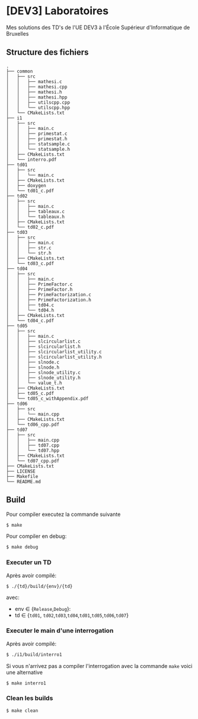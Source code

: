 # [DEV3] Laboratoires
Mes solutions des TD's de l'UE DEV3 à l'École Supérieur d'Informatique de Bruxelles
## Structure des fichiers
```
.
├── common
│   ├── src
│   │   ├── mathesi.c
│   │   ├── mathesi.cpp
│   │   ├── mathesi.h
│   │   ├── mathesi.hpp
│   │   ├── utilscpp.cpp
│   │   └── utilscpp.hpp
│   └── CMakeLists.txt
├── i1
│   ├── src
│   │   ├── main.c
│   │   ├── primestat.c
│   │   ├── primestat.h
│   │   ├── statsample.c
│   │   └── statsample.h
│   ├── CMakeLists.txt
│   └── interro.pdf
├── td01
│   ├── src
│   │   └── main.c
│   ├── CMakeLists.txt
│   ├── doxygen
│   └── td01_c.pdf
├── td02
│   ├── src
│   │   ├── main.c
│   │   ├── tableaux.c
│   │   └── tableaux.h
│   ├── CMakeLists.txt
│   └── td02_c.pdf
├── td03
│   ├── src
│   │   ├── main.c
│   │   ├── str.c
│   │   └── str.h
│   ├── CMakeLists.txt
│   └── td03_c.pdf
├── td04
│   ├── src
│   │   ├── main.c
│   │   ├── PrimeFactor.c
│   │   ├── PrimeFactor.h
│   │   ├── PrimeFactorization.c
│   │   ├── PrimeFactorization.h
│   │   ├── td04.c
│   │   └── td04.h
│   ├── CMakeLists.txt
│   └── td04_c.pdf
├── td05
│   ├── src
│   │   ├── main.c
│   │   ├── slcircularlist.c
│   │   ├── slcircularlist.h
│   │   ├── slcircularlist_utility.c
│   │   ├── slcircularlist_utility.h
│   │   ├── slnode.c
│   │   ├── slnode.h
│   │   ├── slnode_utility.c
│   │   ├── slnode_utility.h
│   │   └── value_t.h
│   ├── CMakeLists.txt
│   ├── td05_c.pdf
│   └── td05_c_withAppendix.pdf
├── td06
│   ├── src
│   │   └── main.cpp
│   ├── CMakeLists.txt
│   └── td06_cpp.pdf
├── td07
│   ├── src
│   │   ├── main.cpp
│   │   ├── td07.cpp
│   │   └── td07.hpp
│   ├── CMakeLists.txt
│   └── td07_cpp.pdf
├── CMakeLists.txt
├── LICENSE
├── Makefile
└── README.md
```

## Build

Pour compiler executez la commande suivante

```bash
$ make
```

Pour compiler en debug:

```bash
$ make debug
```

### Executer un TD

Après avoir compilé:

```bash
$ ./{td}/build/{env}/{td}
```

avec:

- env ∈ {`Release`,`Debug`}:
- td ∈ {`td01`, `td02`,`td03`,`td04`,`td01`,`td05`,`td06`,`td07`}

### Executer le main d'une interrogation

Après avoir compilé:

```bash
$ ./i1/build/interro1
```

Si vous n'arrivez pas a compiler l'interrogation avec la commande `make` voici une alternative

```bash
$ make interro1
```

### Clean les builds
```bash
$ make clean
```
